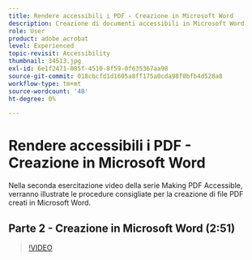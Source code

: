 ```yaml
---
title: Rendere accessibili i PDF - Creazione in Microsoft Word
description: Creazione di documenti accessibili in Microsoft Word
role: User
product: adobe acrobat
level: Experienced
topic-revisit: Accessibility
thumbnail: 34513.jpg
exl-id: 6e1f2471-085f-4510-8f59-0f635367aa98
source-git-commit: 018cbcfd1d1605a8ff175a0cda98f0bfb4d528a8
workflow-type: tm+mt
source-wordcount: '48'
ht-degree: 0%

---
```


# Rendere accessibili i PDF - Creazione in Microsoft Word

Nella seconda esercitazione video della serie Making PDF Accessible, verranno illustrate le procedure consigliate per la creazione di file PDF creati in Microsoft Word.

## Parte 2 - Creazione in Microsoft Word (2:51)

>[!VIDEO](https://video.tv.adobe.com/v/34513)
